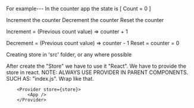 <!-- At first have to define the State -->

<!-- State -->

For example--- In the counter app the state is [ Count = 0 ]

<!-- Action -->

Increment the counter
Decrement the counter
Reset the counter

<!-- Reducer || Logic building || How can i do that ( incrasing, decrasing, rest ) -->

Increment = (Previous count value) => counter + 1

<!-- Here in increment, its adding [(count) => count +1]  -->

Decrement = (Previous count value) => counter - 1
Reset = counter = 0

<!-- Store. install Package "npm i redux". To create store -->

Creating store in 'src' folder, or any where possible

<!-- Providing Store in react. Install "npm i react-redux". -->

After create the "Store" we have to use it "React". We have to provide the store in react.
NOTE: ALWAYS USE PROVIDER IN PARENT COMPONENTS. SUCH AS: "index.js". Wrap like that.

        <Provider store={store}>
            <App />
        </Provider>

<!-- Using the Store -->
